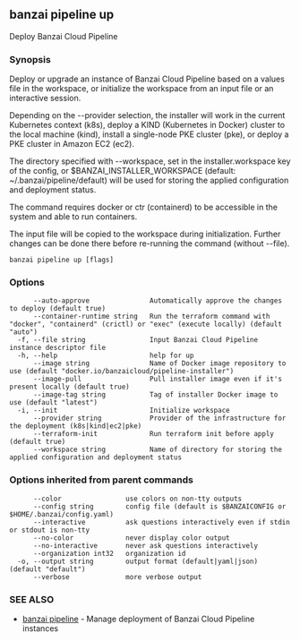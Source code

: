 ## banzai pipeline up

Deploy Banzai Cloud Pipeline

### Synopsis

Deploy or upgrade an instance of Banzai Cloud Pipeline based on a values file in the workspace, or initialize the workspace from an input file or an interactive session.

Depending on the --provider selection, the installer will work in the current Kubernetes context (k8s), deploy a KIND (Kubernetes in Docker) cluster to the local machine (kind), install a single-node PKE cluster (pke), or deploy a PKE cluster in Amazon EC2 (ec2).

The directory specified with --workspace, set in the installer.workspace key of the config, or $BANZAI_INSTALLER_WORKSPACE (default: ~/.banzai/pipeline/default) will be used for storing the applied configuration and deployment status.

The command requires docker or ctr (containerd) to be accessible in the system and able to run containers.

The input file will be copied to the workspace during initialization. Further changes can be done there before re-running the command (without --file).

```
banzai pipeline up [flags]
```

### Options

```
      --auto-approve               Automatically approve the changes to deploy (default true)
      --container-runtime string   Run the terraform command with "docker", "containerd" (crictl) or "exec" (execute locally) (default "auto")
  -f, --file string                Input Banzai Cloud Pipeline instance descriptor file
  -h, --help                       help for up
      --image string               Name of Docker image repository to use (default "docker.io/banzaicloud/pipeline-installer")
      --image-pull                 Pull installer image even if it's present locally (default true)
      --image-tag string           Tag of installer Docker image to use (default "latest")
  -i, --init                       Initialize workspace
      --provider string            Provider of the infrastructure for the deployment (k8s|kind|ec2|pke)
      --terraform-init             Run terraform init before apply (default true)
      --workspace string           Name of directory for storing the applied configuration and deployment status
```

### Options inherited from parent commands

```
      --color                use colors on non-tty outputs
      --config string        config file (default is $BANZAICONFIG or $HOME/.banzai/config.yaml)
      --interactive          ask questions interactively even if stdin or stdout is non-tty
      --no-color             never display color output
      --no-interactive       never ask questions interactively
      --organization int32   organization id
  -o, --output string        output format (default|yaml|json) (default "default")
      --verbose              more verbose output
```

### SEE ALSO

* [banzai pipeline](banzai_pipeline.md)	 - Manage deployment of Banzai Cloud Pipeline instances


